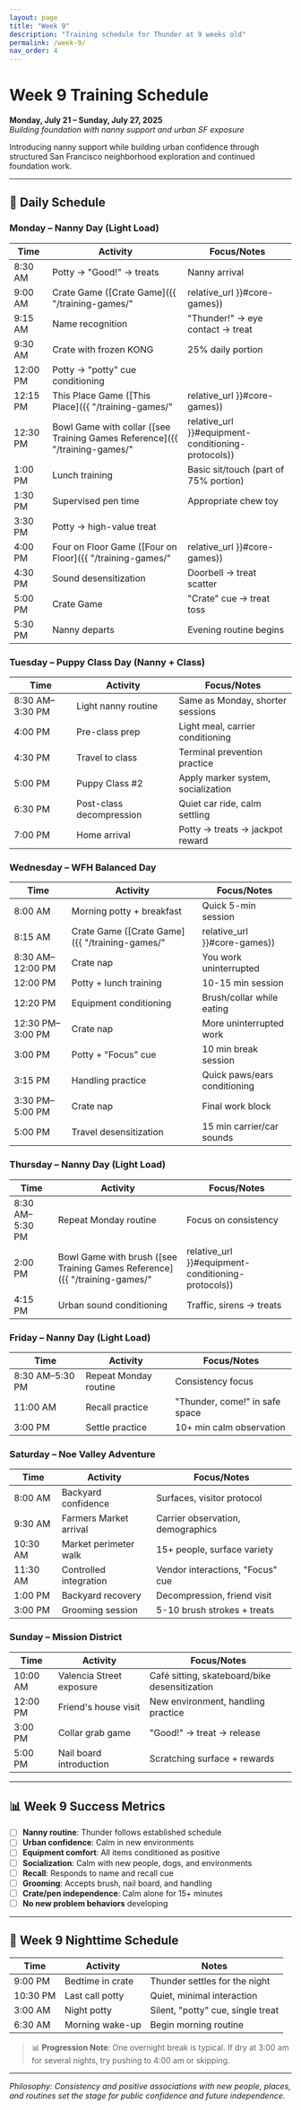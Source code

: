 ```yaml
---
layout: page
title: "Week 9"
description: "Training schedule for Thunder at 9 weeks old"
permalink: /week-9/
nav_order: 4
---
```


# Week 9 Training Schedule
**Monday, July 21 – Sunday, July 27, 2025**  
*Building foundation with nanny support and urban SF exposure*

Introducing nanny support while building urban confidence through structured San Francisco neighborhood exploration and continued foundation work.

---

## 📅 Daily Schedule

### **Monday – Nanny Day (Light Load)**
| Time | Activity | Focus/Notes |
|------|----------|-------------|
| 8:30 AM | Potty → "Good!" → treats | Nanny arrival |
| 9:00 AM | Crate Game ([Crate Game]({{ "/training-games/" | relative_url }}#core-games)) | Treat toss into crate |
| 9:15 AM | Name recognition | "Thunder!" → eye contact → treat |
| 9:30 AM | Crate with frozen KONG | 25% daily portion |
| 12:00 PM | Potty → "potty" cue conditioning | |
| 12:15 PM | This Place Game ([This Place]({{ "/training-games/" | relative_url }}#core-games)) | Mat targeting |
| 12:30 PM | Bowl Game with collar ([see Training Games Reference]({{ "/training-games/" | relative_url }}#equipment-conditioning-protocols)) | Equipment conditioning |
| 1:00 PM | Lunch training | Basic sit/touch (part of 75% portion) |
| 1:30 PM | Supervised pen time | Appropriate chew toy |
| 3:30 PM | Potty → high-value treat | |
| 4:00 PM | Four on Floor Game ([Four on Floor]({{ "/training-games/" | relative_url }}#core-games)) | Impulse control |
| 4:30 PM | Sound desensitization | Doorbell → treat scatter |
| 5:00 PM | Crate Game | "Crate" cue → treat toss |
| 5:30 PM | Nanny departs | Evening routine begins |

### **Tuesday – Puppy Class Day (Nanny + Class)**
| Time | Activity | Focus/Notes |
|------|----------|-------------|
| 8:30 AM–3:30 PM | Light nanny routine | Same as Monday, shorter sessions |
| 4:00 PM | Pre-class prep | Light meal, carrier conditioning |
| 4:30 PM | Travel to class | Terminal prevention practice |
| 5:00 PM | Puppy Class #2 | Apply marker system, socialization |
| 6:30 PM | Post-class decompression | Quiet car ride, calm settling |
| 7:00 PM | Home arrival | Potty → treats → jackpot reward |

### **Wednesday – WFH Balanced Day**
| Time | Activity | Focus/Notes |
|------|----------|-------------|
| 8:00 AM | Morning potty + breakfast | Quick 5-min session |
| 8:15 AM | Crate Game ([Crate Game]({{ "/training-games/" | relative_url }}#core-games)) | 5 min, then crate nap |
| 8:30 AM–12:00 PM | Crate nap | You work uninterrupted |
| 12:00 PM | Potty + lunch training | 10-15 min session |
| 12:20 PM | Equipment conditioning | Brush/collar while eating |
| 12:30 PM–3:00 PM | Crate nap | More uninterrupted work |
| 3:00 PM | Potty + "Focus" cue | 10 min break session |
| 3:15 PM | Handling practice | Quick paws/ears conditioning |
| 3:30 PM–5:00 PM | Crate nap | Final work block |
| 5:00 PM | Travel desensitization | 15 min carrier/car sounds |

### **Thursday – Nanny Day (Light Load)**
| Time | Activity | Focus/Notes |
|------|----------|-------------|
| 8:30 AM–5:30 PM | Repeat Monday routine | Focus on consistency |
| 2:00 PM | Bowl Game with brush ([see Training Games Reference]({{ "/training-games/" | relative_url }}#equipment-conditioning-protocols)) | Grooming prep |
| 4:15 PM | Urban sound conditioning | Traffic, sirens → treats |

### **Friday – Nanny Day (Light Load)**
| Time | Activity | Focus/Notes |
|------|----------|-------------|
| 8:30 AM–5:30 PM | Repeat Monday routine | Consistency focus |
| 11:00 AM | Recall practice | "Thunder, come!" in safe space |
| 3:00 PM | Settle practice | 10+ min calm observation |

### **Saturday – Noe Valley Adventure**
| Time | Activity | Focus/Notes |
|------|----------|-------------|
| 8:00 AM | Backyard confidence | Surfaces, visitor protocol |
| 9:30 AM | Farmers Market arrival | Carrier observation, demographics |
| 10:30 AM | Market perimeter walk | 15+ people, surface variety |
| 11:30 AM | Controlled integration | Vendor interactions, "Focus" cue |
| 1:00 PM | Backyard recovery | Decompression, friend visit |
| 3:00 PM | Grooming session | 5-10 brush strokes + treats |

### **Sunday – Mission District**
| Time | Activity | Focus/Notes |
|------|----------|-------------|
| 10:00 AM | Valencia Street exposure | Café sitting, skateboard/bike desensitization |
| 12:00 PM | Friend's house visit | New environment, handling practice |
| 3:00 PM | Collar grab game | "Good!" → treat → release |
| 5:00 PM | Nail board introduction | Scratching surface + rewards |

---

## 📊 Week 9 Success Metrics
- [ ] **Nanny routine**: Thunder follows established schedule
- [ ] **Urban confidence**: Calm in new environments
- [ ] **Equipment comfort**: All items conditioned as positive
- [ ] **Socialization**: Calm with new people, dogs, and environments
- [ ] **Recall**: Responds to name and recall cue
- [ ] **Grooming**: Accepts brush, nail board, and handling
- [ ] **Crate/pen independence**: Calm alone for 15+ minutes
- [ ] **No new problem behaviors** developing

---

## 🌙 Week 9 Nighttime Schedule
| Time      | Activity         | Notes                                 |
|-----------|------------------|---------------------------------------|
| 9:00 PM   | Bedtime in crate | Thunder settles for the night         |
| 10:30 PM  | Last call potty  | Quiet, minimal interaction            |
| 3:00 AM   | Night potty      | Silent, "potty" cue, single treat     |
| 6:30 AM   | Morning wake-up  | Begin morning routine                 |

> 📊 **Progression Note**: One overnight break is typical. If dry at 3:00 am for several nights, try pushing to 4:00 am or skipping.

---

*Philosophy: Consistency and positive associations with new people, places, and routines set the stage for public confidence and future independence.* 